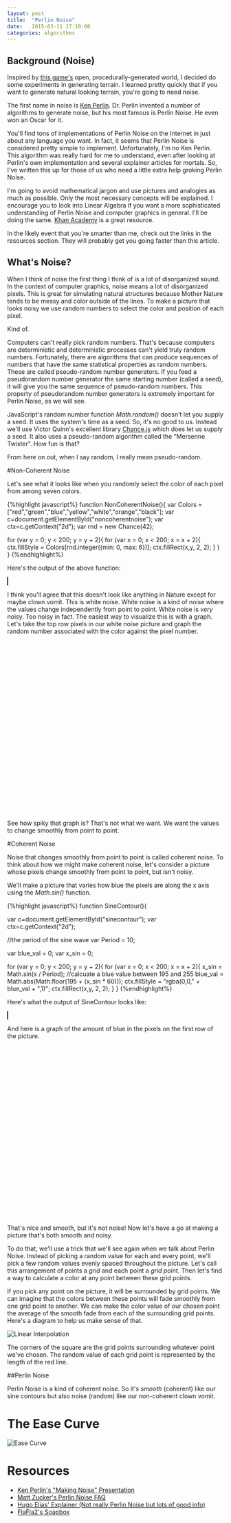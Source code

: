```yaml
---
layout: post
title:  "Perlin Noise"
date:   2015-03-11 17:10:00
categories: algorithms
---
```


## Background (Noise)

Inspired by [this game's][no-mans-sky] open, procedurally-generated world, I decided do some experiments in generating terrain.  I learned pretty quickly that if you want to generate natural looking terrain, you're going to need noise.

The first name in noise is [Ken Perlin][ken-perlin]. Dr. Perlin invented a number of algorithms to generate noise, but his most famous is Perlin Noise.  He even won an Oscar for it.

You'll find tons of implementations of Perlin Noise on the Internet in just about any language you want.  In fact, it seems that Perlin Noise is considered pretty simple to implement.  Unfortunately, I'm no Ken Perlin. This algorithm was really hard for me to understand, even after looking at Perlin's own implementation and several explainer articles for mortals. So, I've written this up for those of us who need a little extra help groking Perlin Noise.

I'm going to avoid mathematical jargon and use pictures and analogies as much as possible. Only the most necessary concepts will be explained. I encourage you to look into Linear Algebra if you want a more sophisticated understanding of Perlin Noise and computer graphics in general. I'll be doing the same. [Khan Academy][khan-academy] is a great resource.

In the likely event that you're smarter than me, check out the links in the resources section.  They will probably get you going faster than this article.

## What's Noise?

When I think of noise the first thing I think of is a lot of disorganized sound. In the context of computer graphics, noise means a lot of disorganized pixels.  This is great for simulating natural structures because Mother Nature tends to be messy and color outside of the lines. To make a picture that looks noisy we use random numbers to select the color and position of each pixel.

Kind of.

Computers can't really pick random numbers.  That's because computers are deterministic and deterministic processes can't yield truly random numbers.  Fortunately, there are algorithms that can produce sequences of numbers that have the same statistical properties as random numbers.  These are called pseudo-random number generators. If you feed a pseudorandom number generator the same starting number (called a seed), it will give you the same sequence of pseudo-random numbers.  This property of pseudorandom number generators is extremely important for Perlin Noise, as we will see.

JavaScript's random number function *Math.random()* doesn't let you supply a seed. It uses the system's time as a seed.  So, it's no good to us. Instead we'll use Victor Quinn's excellent library [Chance.js][chancejs] which does let us supply a seed. It also uses a pseudo-random algorithm called the "Mersenne Twister".  How fun is that?

From here on out, when I say random, I really mean pseudo-random.

#Non-Coherent Noise

Let's see what it looks like when you randomly select the color of each pixel from among seven colors.  

{%highlight javascript%}
function NonCoherentNoise(){
  var Colors = ["red","green","blue","yellow","white","orange","black"];
  var c=document.getElementById("noncoherentnoise");
  var ctx=c.getContext("2d");
  var rnd = new Chance(42);

  for (var y = 0; y < 200; y = y + 2){
    for (var x = 0; x < 200; x = x + 2){
      ctx.fillStyle = Colors[rnd.integer({min: 0, max: 6})];
      ctx.fillRect(x,y, 2, 2);
    }
  }
}
{%endhighlight%}

Here's the output of the above function:

<canvas id="noncoherentnoise" width="200" height="200" style="border: 1px solid black;"></canvas>


I think you'll agree that this doesn't look like anything in Nature except for maybe clown vomit. This is white noise.  White noise is a kind of noise where the values change independently from point to point. White noise is *very* noisy.  Too noisy in fact. The easiest way to visualize this is with a graph. Let's take the top row pixels in our white noise picture and graph the random number associated with the color against the pixel number.

<div id="noncoherentnoisechart" style="width: 700px; height: 400px"></div>

See how spiky that graph is? That's not what we want.  We want the values to change smoothly from point to point.

#Coherent Noise

Noise that changes smoothly from point to point is called coherent noise.  To think about how we might make coherent noise, let's consider a picture whose pixels change smoothly from point to point, but isn't noisy.

We'll make a picture that varies how blue the pixels are along the x axis using the *Math.sin()* function.

{%highlight javascript%}
function SineContour(){

  var c=document.getElementById("sinecontour");
  var ctx=c.getContext("2d");

  //the period of the sine wave
  var Period = 10;

  var blue_val = 0;
  var x_sin = 0;

  for (var y = 0; y < 200; y = y + 2){
    for (var x = 0; x < 200; x = x + 2){
      x_sin = Math.sin(x / Period);
      //calcuate a blue value between 195 and 255
      blue_val = Math.abs(Math.floor(195 + (x_sin * 60)));
      ctx.fillStyle = "rgba(0,0," + blue_val + ",1)";
      ctx.fillRect(x,y, 2, 2);
    }
  }
{%endhighlight%}

Here's what the output of SineContour looks like:

<canvas id="sinecontour" width="200" height="200" style="border: 1px solid black;"></canvas>

And here is a graph of the amount of blue in the pixels on the first row of the picture.

<div id="sinecontourchart" style="width: 700px; height: 400px"></div>

That's nice and smooth, but it's not noise! Now let's have a go at making a picture that's both smooth and noisy.

To do that, we'll use a trick that we'll see again when we talk about Perlin Noise.  Instead of picking a random value for each and every point, we'll pick a few random values evenly spaced throughout the picture.  Let's call this arrangement of points a *grid* and each point a *grid point*.  Then let's find a way to calculate a color at any point between these grid points.

If you pick any point on the picture, it will be surrounded by grid points.  We can imagine that the colors between these points will fade smoothly from one grid point to another.  We can make the color value of our chosen point the average of the smooth fade from each of the surrounding grid points. Here's a diagram to help us make sense of that.

![Linear Interpolation](/img/lerp.png)

The corners of the square are the grid points surrounding whatever point we've chosen. The random value of each grid point is represented by the length of the red line.

##Perlin Noise

Perlin Noise is a kind of coherent noise. So it's *smooth* (coherent) like our sine contours but also noise (random) like our non-coherent clown vomit.


# The Ease Curve

![Ease Curve](/img/easing-curve.png)

# Resources

* [Ken Perlin's "Making Noise" Presentation][making-noise]
* [Matt Zucker's Perlin Noise FAQ][matt-zucker]
* [Hugo Elias' Explainer (Not really Perlin Noise but lots of good info)][hugo-elias]
* [FlaFla2's Soapbox][flafla2]



[no-mans-sky]: https://www.youtube.com/watch?v=h-kifCYToAU&spfreload=10
[ken-perlin]: http://en.wikipedia.org/wiki/Ken_Perlin
[making-noise]: http://www.noisemachine.com/talk1/
[matt-zucker]: http://webstaff.itn.liu.se/~stegu/TNM022-2005/perlinnoiselinks/perlin-noise-math-faq.html
[hugo-elias]: http://freespace.virgin.net/hugo.elias/models/m_perlin.htm
[flafla2]: http://flafla2.github.io/2014/08/09/perlinnoise.html
[chancejs]: http://chancejs.com
[khan-academy]: http://www.khanacademy.org/math/linear-algebra

<script src="/js/chance.js"></script>
<script type="text/javascript"
      src="https://www.google.com/jsapi?autoload={
        'modules':[{
          'name':'visualization',
          'version':'1',
          'packages':['corechart']
        }]
      }"></script>

<script language="javascript">

  //Non-Coherent Noise Example

  function NonCoherentNoise(){
    var Colors = ["red","green","blue","yellow","white","orange","black"];
    var c=document.getElementById("noncoherentnoise");
    var ctx=c.getContext("2d");
    var rnd = new Chance(42);

    for (var y = 0; y < 200; y = y + 2){
      for (var x = 0; x < 200; x = x + 2){
        ctx.fillStyle = Colors[rnd.integer({min: 0, max: 6})];
        ctx.fillRect(x,y, 2, 2);
      }
    }
  }

  NonCoherentNoise();

  //Non-Coherent Noise Chart
  function RenderNCNChart(){

      var rnd = new Chance(42);
      var data = new google.visualization.DataTable();
      data.addColumn('number', 'Pixels');
      data.addColumn('number', 'Color');
      for(var i = 0; i < 100; i++){
        data.addRow([i,rnd.integer({min: 0, max: 6})]);
      }

      var options = {
        title: 'Color vs. Pixel Number (Non-Coherent Noise)',
        hAxis: {
          title: 'Pixel Number'
        },
        vAxis: {
          title: 'Color'
        }
      }

      var chart = new google.visualization.LineChart(document.getElementById('noncoherentnoisechart'));

      chart.draw(data, options);
  }

  RenderNCNChart();


  function SineContour(){

    var c=document.getElementById("sinecontour");
    var ctx=c.getContext("2d");

    //the period of the sine wave
    var Period = 10;

    var blue_val = 0;
    var x_sin = 0;

    for (var y = 0; y < 200; y = y + 2){
      for (var x = 0; x < 200; x = x + 2){
        x_sin = Math.sin(x / Period);
        //calcuate a blue value between 195 and 255
        blue_val = Math.abs(Math.floor(195 + (x_sin * 60)));
        ctx.fillStyle = "rgba(0,0," + blue_val + ",1)";
        ctx.fillRect(x,y, 2, 2);
      }
    }

  }

  SineContour();


  //SineContour  Chart
  function RenderSineContourChart(){

      var data = new google.visualization.DataTable();
      var blue_val = 0;
      data.addColumn('number', 'Pixels');
      data.addColumn('number', 'Color');
      for(var i = 0; i < 100; i++){
        x_sin = Math.sin(i / 5);
        blue_val = Math.abs(Math.floor(195 + (x_sin * 60)));
        data.addRow([i,blue_val]);
      }

      var options = {
        title: 'Color vs. Pixel Number (Sine Contour)',
        hAxis: {
          title: 'Pixel Number'
        },
        vAxis: {
          title: 'Amount of Blue'
        }
      }

      var chart = new google.visualization.LineChart(document.getElementById('sinecontourchart'));

      chart.draw(data, options);
  }

  RenderSineContourChart();


</script>
